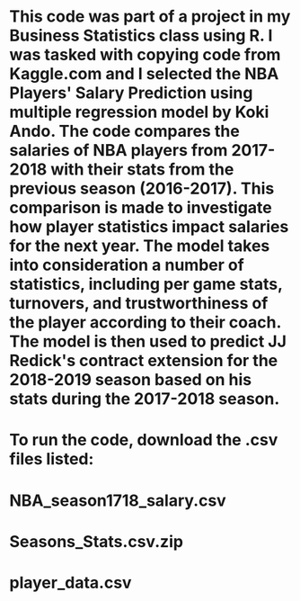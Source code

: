 # This code was part of a project in my Business Statistics class using R. I was tasked with copying code from Kaggle.com and I selected the NBA Players' Salary Prediction using multiple regression model by Koki Ando. The code compares the salaries of NBA players from 2017-2018 with their stats from the previous season (2016-2017). This comparison is made to investigate how player statistics impact salaries for the next year. The model takes into consideration a number of statistics, including per game stats, turnovers, and trustworthiness of the player according to their coach. The model is then used to predict JJ Redick's contract extension for the 2018-2019 season based on his stats during the 2017-2018 season. 
# To run the code, download the .csv files listed: 
# NBA_season1718_salary.csv
# Seasons_Stats.csv.zip
# player_data.csv
